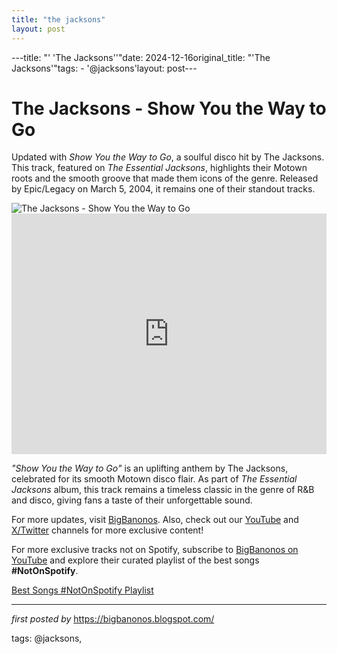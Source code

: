 ```yaml
---
title: "the jacksons"
layout: post
---
```

---title: "' 'The Jacksons''"date: 2024-12-16original_title: "'The Jacksons'"tags:  - '@jacksons'layout: post---<!-- Title of the Post --><h1 >The Jacksons - Show You the Way to Go</h1> <!-- Introductory Text --><p >Updated with *Show You the Way to Go*, a soulful disco hit by The Jacksons. This track, featured on *The Essential Jacksons*, highlights their Motown roots and the smooth groove that made them icons of the genre. Released by Epic/Legacy on March 5, 2004, it remains one of their standout tracks.</p> <!-- Featured Image --><div > <img src="https://i.ytimg.com/vi/kbcErs_VFT0/maxresdefault.jpg" alt="The Jacksons - Show You the Way to Go" /></div> <!-- YouTube Video Embed --><div > <iframe width="100%" height="385" src="https://www.youtube.com/embed/n0xcQV12DP0" title="The Jacksons - Show You the Way to Go (Official Audio)" frameborder="0" allow="accelerometer; autoplay; clipboard-write; encrypted-media; gyroscope; picture-in-picture; web-share" referrerpolicy="strict-origin-when-cross-origin" allowfullscreen></iframe></div> <!-- Song Information --><div > <p><em>"Show You the Way to Go"</em> is an uplifting anthem by The Jacksons, celebrated for its smooth Motown disco flair. As part of *The Essential Jacksons* album, this track remains a timeless classic in the genre of R&B and disco, giving fans a taste of their unforgettable sound.</p></div> <!-- Footer Links --><div > <p>For more updates, visit <a href="https://bigbanonos.blogspot.com/" target="_blank">BigBanonos</a>. Also, check out our <a href="https://www.youtube.com/@BigBanonos" target="_blank">YouTube</a> and <a href="https://x.com/bigbanonos" target="_blank">X/Twitter</a> channels for more exclusive content!</p></div> <!--Subscribe and Playlist Links--><div>    <p>For more exclusive tracks not on Spotify, subscribe to <a href="https://www.youtube.com/@BigBanonos" target="_blank">BigBanonos on YouTube</a> and explore their curated playlist of the best songs <strong>#NotOnSpotify</strong>.</p>    <p><a href="https://www.youtube.com/playlist?list=PLtuNtuTatqI0kFahUCbtbfenC_ET5O_tr" target="_blank">Best Songs #NotOnSpotify Playlist<br /></a></p></div><hr /><p><em>first posted by</em> <a href="https://bigbanonos.blogspot.com/" rel="noopener" target="_new">https://bigbanonos.blogspot.com/</a></p><p>tags: @jacksons,</p>